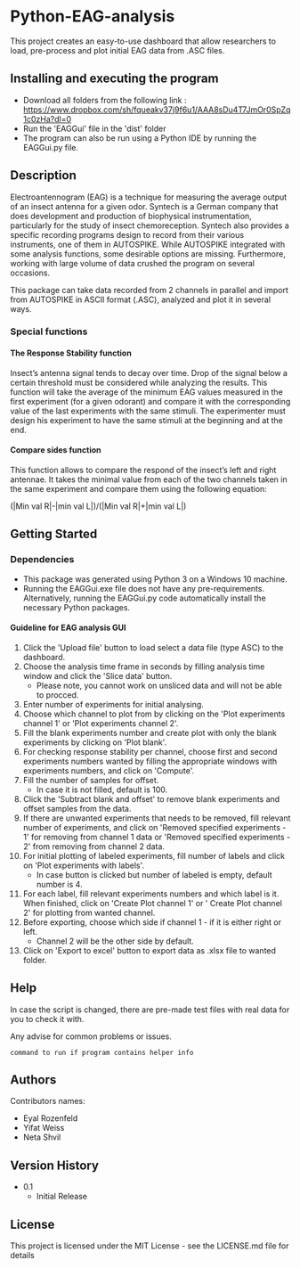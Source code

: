# Python-EAG-analysis

This project creates an easy-to-use dashboard that allow researchers to load, pre-process and plot initial EAG data from .ASC files.

## Installing and executing the program

* Download all folders from the following link : https://www.dropbox.com/sh/fqueakv37j9f6u1/AAA8sDu4T7JmOr0SpZq1c0zHa?dl=0
* Run the 'EAGGui' file in the 'dist' folder
* The program can also be run using a Python IDE by running the EAGGui.py file.


## Description

Electroantennogram (EAG) is a technique for measuring the average output of an insect antenna for a given odor.
Syntech is a German company that does development and production of biophysical instrumentation, particularly for the study of insect chemoreception.
Syntech also provides a specific recording programs design to record from their various instruments, one of them in AUTOSPIKE.
While AUTOSPIKE integrated with some analysis functions, some desirable options are missing.
Furthermore, working with large volume of data crushed the program on several occasions.

This package can take data recorded from 2 channels in parallel and import from AUTOSPIKE in ASCII format (.ASC), analyzed and plot it in several ways.

### Special functions

#### The Response Stability function

Insect’s antenna signal tends to decay over time. Drop of the signal below a certain threshold must be considered while analyzing the results. This function will take the average of the minimum EAG values measured in the first experiment (for a given odorant) and compare it with the corresponding value of the last experiments with the same stimuli. The experimenter must design his experiment to have the same stimuli at the beginning and at the end.


#### Compare sides function

This function allows to compare the respond of the insect’s left and right antennae. 
It takes the minimal value from each of the two channels taken in the same experiment and compare them using the following equation:

(|Min val R|-|min val L|)/(|Min val R|+|min val L|)

## Getting Started

### Dependencies

* This package was generated using Python 3 on a Windows 10 machine. 
* Running the EAGGui.exe file does not have any pre-requirements. Alternatively, running the EAGGui.py code automatically install the necessary Python packages. 


#### Guideline for EAG analysis GUI

1.	Click the 'Upload file' button to load select a data file (type ASC) to the dashboard.
2.	Choose the analysis time frame in seconds by filling analysis time window and click the 'Slice data' button. 
    - Please note, you cannot work on unsliced data and will not be able to procced. 
4.	Enter number of experiments for initial analysing. 
5.	Choose which channel to plot from by clicking on the 'Plot experiments channel 1' or 'Plot experiments channel 2'.
6.	Fill the blank experiments number and create plot with only the blank experiments by clicking on 'Plot blank'.
7.	For checking response stability per channel, choose first and second experiments numbers wanted by filling the appropriate windows with experiments numbers, and click on 'Compute'.
8.	Fill the number of samples for offset.
    - In case it is not filled, default is 100.
10.	Click the 'Subtract blank and offset' to remove blank experiments and offset samples from the data.
11.	If there are unwanted experiments that needs to be removed, fill relevant number of experiments, and click on 'Removed specified experiments - 1' for removing from channel 1 data or 'Removed specified experiments - 2' from removing from channel 2 data. 
12.	For initial plotting of labeled experiments, fill number of labels and click on 'Plot experiments with labels'.
    - In case button is clicked but number of labeled is empty, default number is 4.
14.	 For each label, fill relevant experiments numbers and which label is it. When finished, click on 'Create Plot channel 1' or ' Create Plot channel 2' for plotting from wanted channel.
15.	Before exporting, choose which side if channel 1 - if it is either right or left.
    - Channel 2 will be the other side by default.  
13.	Click on 'Export to excel' button to export data as .xlsx file to wanted folder.



## Help

In case the script is changed, there are pre-made test files with real data for you to check it with. 

Any advise for common problems or issues.
```
command to run if program contains helper info
```

## Authors

Contributors names:

* Eyal Rozenfeld
* Yifat Weiss
* Neta Shvil




## Version History

* 0.1
    * Initial Release

## License

This project is licensed under the MIT License - see the LICENSE.md file for details
